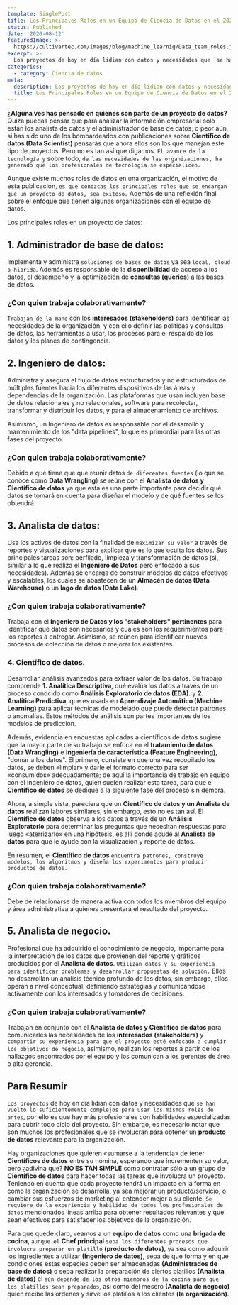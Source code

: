 ```yaml
---
template: SinglePost
title: Los Principales Roles en un Equipo de Ciencia de Datos en el 2020
status: Published
date: '2020-08-12'
featuredImage: >-
  https://cultivartec.com/images/blog/machine_learnig/Data_team_roles.jpeg
excerpt: >-
  Los proyectos de hoy en día lidian con datos y necesidades que `se han vuelto lo suficientemente complejos para usar los mismos roles de antes`, por ello es que hay más profesionales con habilidades especializadas para cubrir todo ciclo del proyecto. Sin embargo, es necesario notar que son muchos los profesionales que se involucran para obtener un producto de datos relevante para la organización.
categories:
  - category: Ciencia de datos
meta:
  description: Los proyectos de hoy en día lidian con datos y necesidades que `se han vuelto lo suficientemente complejos para usar los mismos roles de antes`, por ello es que hay más profesionales con habilidades especializadas para cubrir todo ciclo del proyecto. Sin embargo, es necesario notar que son muchos los profesionales que se involucran para obtener un producto de datos relevante para la organización.
  title: Los Principales Roles en un Equipo de Ciencia de Datos en el 2020
---
```


**¿Alguna ves has pensado en quienes son parte de un proyecto de datos?**
Quizá puedas pensar que para analizar la información empresarial solo están los analista de datos y el administrador de base de datos, o peor aún, si has sido uno de los bombardeados con publicaciones sobre **Científico de datos (Data Scientist)** pensarás que ahora ellos son los que manejan este tipo de proyectos. Pero no es tan así que digamos. `El avance de la tecnología y` sobre todo, `de las necesidades de las organizaciones, ha generado que los profesionales de tecnología se especialicen.`

Aunque existe muchos roles de datos en una organización, el motivo de esta publicación, `es que conozcas los principales roles que se encargan que un proyecto de datos, sea exitoso.` Además de una reflexión final sobre el enfoque que tienen algunas organizaciones con el equipo de datos.

Los principales roles en un proyecto de datos:

## 1. Administrador de base de datos:

Implementa y administra `soluciones de bases de datos` ya sea `local, cloud o hibrida`. Además es responsable de la **disponibilidad** de acceso a los datos, el desempeño y la optimización de **consultas (queries)** a las bases de datos.

### ¿Con quien trabaja colaborativamente?

`Trabajan de la mano` con los **interesados (stakeholders)** para identificar las necesidades de la organización, y con ello definir las políticas y consultas de datos, las herramientas a usar, los procesos para el respaldo de los datos y los planes de contingencia.

## 2. Ingeniero de datos:

Administra y asegura el flujo de datos estructurados y no estructurados de múltiples fuentes hacia los diferentes dispositivos de las áreas y dependencias de la organización. Las plataformas que usan incluyen base de datos relacionales y no relacionales, software para recolectar, transformar y distribuir los datos, y para el almacenamiento de archivos.

Asimismo, un Ingeniero de datos es responsable por el desarrollo y mantenimiento de los "data pipelines", lo que es primordial para las otras fases del proyecto.

### ¿Con quien trabaja colaborativamente?

Debido a que tiene que que reunir datos `de diferentes fuentes` (lo que se conoce como **Data Wrangling**) se reúne con el **Analista de datos y Científico de datos** ya que esta es una parte importante para decidir qué datos se tomará en cuenta para diseñar el modelo y de qué fuentes se los obtendrá.

## 3. Analista de datos:

Usa los activos de datos con la finalidad de `maximizar su valor` a través de reportes y visualizaciones para explicar que es lo que oculta los datos. Sus principales tareas son: perfilado, limpieza y transformación de datos (si, similar a lo que realiza el **Ingeniero de Datos** pero enfocado a sus necesidades). Además se encarga de construir modelos de datos efectivos y escalables, los cuales se abastecen de un **Almacén de datos (Data Warehouse)** o un **lago de datos (Data Lake)**.

### ¿Con quien trabaja colaborativamente?

Trabaja con el **Ingeniero de Datos y los "stakeholders" pertinentes** para identificar qué datos son necesarios y cuales son los requerimientos para los reportes a entregar. Asimismo, se reúnen para identificar nuevos procesos de colección de datos o mejorar los existentes.

### 4. Científico de datos.

Desarrollan análisis avanzados para extraer valor de los datos. Su trabajo comprende **1. Analítica Descriptiva**, qué evalúa los datos a través de un proceso conocido como **Análisis Exploratorio de datos (EDA)**. y **2. Analítica Predictiva**, que es usada en **Aprendizaje Automático (Machine Learning)** para aplicar técnicas de modelado que puede detectar patrones o anomalías. Estos métodos de análisis son partes importantes de los modelos de predicción.

Además, evidencia en encuestas aplicadas a científicos de datos sugiere que la mayor parte de su trabajo se enfoca en el **tratamiento de datos (Data Wrangling)** e **Ingeniería de característica (Feature Engineering)**, "domar a los datos". El primero, consiste en que una vez recopilado los datos, se deben «limpiar» y darle el formato correcto para ser «consumidos» adecuadamente; de aquí la importancia de trabajo en equipo con el Ingeniero de datos, quien suelen realizar esta tarea, para que el **Científico de datos** se dedique a la siguiente fase del proceso sin demora.

Ahora, a simple vista, pareciera que un **Científico de datos y un Analista de datos** realizan labores similares, sin embargo, esto no es tan así. El **Científico de datos** observa a los datos a través de un **Análisis Exploratorio** para determinar las preguntas que necesitan respuestas para luego «aterrizarlo» en una hipótesis, es allí donde acude al **Analista de datos** para que le ayude con la visualización y reporte de datos.

En resumen, el **Científico de datos** `encuentra patrones, construye modelos, los algoritmos y diseña los experimentos para producir productos de datos.`

### ¿Con quien trabaja colaborativamente?

Debe de relacionarse de manera activa con todos los miembros del equipo y área administrativa a quienes presentará el resultado del proyecto.

## 5. Analista de negocio.

Profesional que ha adquirido el conocimiento de negocio, importante para la interpretación de los datos que provienen del reporte y gráficos producidos por el **Analista de datos**. `Utilizan datos y su experiencia para identificar problemas y desarrollar propuestas de solución.` Ellos no desarrollan un análisis técnico profundo de los datos, sin embargo, ellos operan a nivel conceptual, definiendo estrategias y comunicándose activamente con los interesados y tomadores de decisiones.

### ¿Con quien trabaja colaborativamente?

Trabajan en conjunto con el **Analista de datos y Científico de datos** para comunicarles las necesidades de los **interesados (stakeholders)** y `compartir su experiencia para que el proyecto esté enfocado a cumplir los objetivos de negocio`, asimismo, realizan los reportes a partir de los hallazgos encontrados por el equipo y los comunican a los gerentes de área o alta gerencia.

## Para Resumir

`Los proyectos` de hoy en día lidian con datos y necesidades que `se han vuelto lo suficientemente complejos para usar los mismos roles de antes`, por ello es que hay más profesionales con habilidades especializadas para cubrir todo ciclo del proyecto. Sin embargo, es necesario notar que son muchos los profesionales que se involucran para obtener un **producto de datos** relevante para la organización.

Hay organizaciones que quieren «sumarse a la tendencia» de tener **Científicos de datos** entre su nómina, esperando que incrementen su valor, pero ¿adivina que? **NO ES TAN SIMPLE** como contratar sólo a un grupo de **Científico de datos** para hacer todas las tareas que involucra un proyecto. Teniendo en cuenta que cada proyecto tendrá un impacto en la forma en cómo la organización se desarrolla, ya sea mejorar un producto/servicio, o cambiar sus esfuerzos de marketing al entender mejor a su cliente. `Se requiere de la experiencia y habilidad de todos los profesionales de datos` mencionados lineas arriba para obtener resultados relevantes y que sean efectivos para satisfacer los objetivos de la organización.

Para que quede claro, veamos a un **equipo de datos** como una **brigada de cocina**, `aunque el` **Chef principal** `sepa los diferentes procesos que involucra preparar un platillo` **(producto de datos)**, ya sea como adquirir los ingredientes a utilizar **(Ingeniero de datos)**, sepa de que forma y en qué condiciones estas especies deben ser almacenadas **(Administrados de base de datos)** o sepa realizar la preparación de ciertos platillos **(Analista de datos)** el `aún depende de los otros miembros de la cocina para que los platillos sean preparados`, así como del mesero **(Analista de negocio)** quien recibe las ordenes y sirve los platillos a los clientes **(la organización)**.
